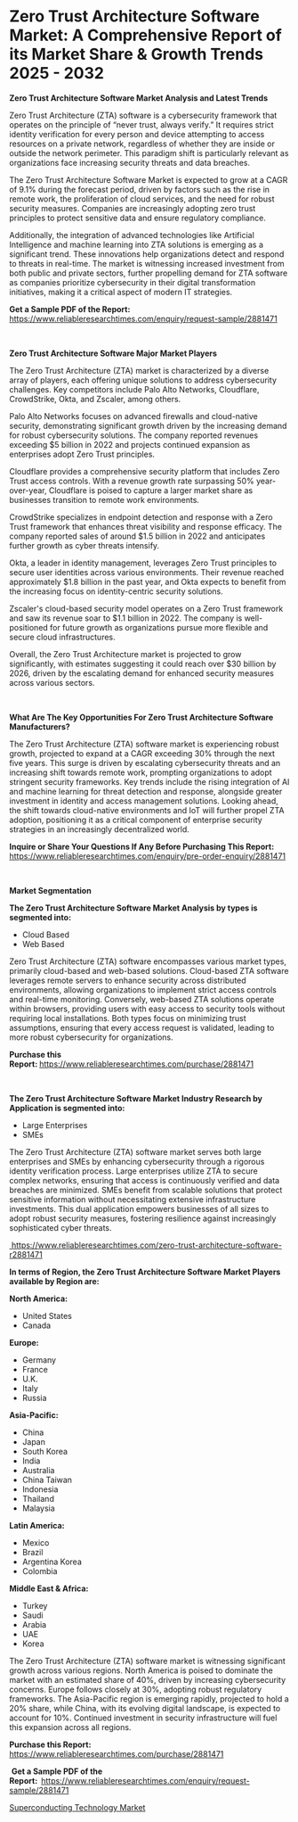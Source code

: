 <p><h1>Zero Trust Architecture Software Market: A Comprehensive Report of its Market Share & Growth Trends 2025 - 2032</h1></p><p><strong>Zero Trust Architecture Software Market Analysis and Latest Trends</strong></p>
<p><p>Zero Trust Architecture (ZTA) software is a cybersecurity framework that operates on the principle of “never trust, always verify.” It requires strict identity verification for every person and device attempting to access resources on a private network, regardless of whether they are inside or outside the network perimeter. This paradigm shift is particularly relevant as organizations face increasing security threats and data breaches.</p><p>The Zero Trust Architecture Software Market is expected to grow at a CAGR of 9.1% during the forecast period, driven by factors such as the rise in remote work, the proliferation of cloud services, and the need for robust security measures. Companies are increasingly adopting zero trust principles to protect sensitive data and ensure regulatory compliance.</p><p>Additionally, the integration of advanced technologies like Artificial Intelligence and machine learning into ZTA solutions is emerging as a significant trend. These innovations help organizations detect and respond to threats in real-time. The market is witnessing increased investment from both public and private sectors, further propelling demand for ZTA software as companies prioritize cybersecurity in their digital transformation initiatives, making it a critical aspect of modern IT strategies.</p></p>
<p><strong>Get a Sample PDF of the Report:&nbsp;</strong> <a href="https://www.reliableresearchtimes.com/enquiry/request-sample/2881471?utm_campaign=3264&utm_medium=2&utm_source=Github&utm_content=ia&utm_term=12032025&utm_id=zero-trust-architecture-software">https://www.reliableresearchtimes.com/enquiry/request-sample/2881471</a></p>
<p>&nbsp;</p>
<p><strong>Zero Trust Architecture Software Major Market Players</strong></p>
<p><p>The Zero Trust Architecture (ZTA) market is characterized by a diverse array of players, each offering unique solutions to address cybersecurity challenges. Key competitors include Palo Alto Networks, Cloudflare, CrowdStrike, Okta, and Zscaler, among others. </p><p>Palo Alto Networks focuses on advanced firewalls and cloud-native security, demonstrating significant growth driven by the increasing demand for robust cybersecurity solutions. The company reported revenues exceeding $5 billion in 2022 and projects continued expansion as enterprises adopt Zero Trust principles.</p><p>Cloudflare provides a comprehensive security platform that includes Zero Trust access controls. With a revenue growth rate surpassing 50% year-over-year, Cloudflare is poised to capture a larger market share as businesses transition to remote work environments.</p><p>CrowdStrike specializes in endpoint detection and response with a Zero Trust framework that enhances threat visibility and response efficacy. The company reported sales of around $1.5 billion in 2022 and anticipates further growth as cyber threats intensify.</p><p>Okta, a leader in identity management, leverages Zero Trust principles to secure user identities across various environments. Their revenue reached approximately $1.8 billion in the past year, and Okta expects to benefit from the increasing focus on identity-centric security solutions.</p><p>Zscaler's cloud-based security model operates on a Zero Trust framework and saw its revenue soar to $1.1 billion in 2022. The company is well-positioned for future growth as organizations pursue more flexible and secure cloud infrastructures.</p><p>Overall, the Zero Trust Architecture market is projected to grow significantly, with estimates suggesting it could reach over $30 billion by 2026, driven by the escalating demand for enhanced security measures across various sectors.</p></p>
<p>&nbsp;</p>
<p><strong>What Are The Key Opportunities For Zero Trust Architecture Software Manufacturers?</strong></p>
<p><p>The Zero Trust Architecture (ZTA) software market is experiencing robust growth, projected to expand at a CAGR exceeding 30% through the next five years. This surge is driven by escalating cybersecurity threats and an increasing shift towards remote work, prompting organizations to adopt stringent security frameworks. Key trends include the rising integration of AI and machine learning for threat detection and response, alongside greater investment in identity and access management solutions. Looking ahead, the shift towards cloud-native environments and IoT will further propel ZTA adoption, positioning it as a critical component of enterprise security strategies in an increasingly decentralized world.</p></p>
<p><strong>Inquire or Share Your Questions If Any Before Purchasing This Report:</strong> <a href="https://www.reliableresearchtimes.com/enquiry/pre-order-enquiry/2881471?utm_campaign=3264&utm_medium=2&utm_source=Github&utm_content=ia&utm_term=12032025&utm_id=zero-trust-architecture-software">https://www.reliableresearchtimes.com/enquiry/pre-order-enquiry/2881471</a></p>
<p>&nbsp;</p>
<p><strong>Market Segmentation</strong></p>
<p><strong>The Zero Trust Architecture Software Market Analysis by types is segmented into:</strong></p>
<p><ul><li>Cloud Based</li><li>Web Based</li></ul></p>
<p><p>Zero Trust Architecture (ZTA) software encompasses various market types, primarily cloud-based and web-based solutions. Cloud-based ZTA software leverages remote servers to enhance security across distributed environments, allowing organizations to implement strict access controls and real-time monitoring. Conversely, web-based ZTA solutions operate within browsers, providing users with easy access to security tools without requiring local installations. Both types focus on minimizing trust assumptions, ensuring that every access request is validated, leading to more robust cybersecurity for organizations.</p></p>
<p><strong>Purchase this Report:&nbsp;</strong><a href="https://www.reliableresearchtimes.com/purchase/2881471?utm_campaign=3264&utm_medium=2&utm_source=Github&utm_content=ia&utm_term=12032025&utm_id=zero-trust-architecture-software">https://www.reliableresearchtimes.com/purchase/2881471</a></p>
<p>&nbsp;</p>
<p><strong>The Zero Trust Architecture Software Market Industry Research by Application is segmented into:</strong></p>
<p><ul><li>Large Enterprises</li><li>SMEs</li></ul></p>
<p><p>The Zero Trust Architecture (ZTA) software market serves both large enterprises and SMEs by enhancing cybersecurity through a rigorous identity verification process. Large enterprises utilize ZTA to secure complex networks, ensuring that access is continuously verified and data breaches are minimized. SMEs benefit from scalable solutions that protect sensitive information without necessitating extensive infrastructure investments. This dual application empowers businesses of all sizes to adopt robust security measures, fostering resilience against increasingly sophisticated cyber threats.</p></p>
<p><a href="https://www.reliableresearchtimes.com/zero-trust-architecture-software-r2881471?utm_campaign=3264&utm_medium=2&utm_source=Github&utm_content=ia&utm_term=12032025&utm_id=zero-trust-architecture-software">&nbsp;https://www.reliableresearchtimes.com/zero-trust-architecture-software-r2881471</a></p>
<p><strong>In terms of Region, the Zero Trust Architecture Software Market Players available by Region are:</strong></p>
<p>
    <p> <strong> North America: </strong>
        <ul>
            <li>United States</li>
            <li>Canada</li>
        </ul>
        </p> 
    <p> <strong> Europe: </strong>
        <ul>
            <li>Germany</li>
            <li>France</li>
            <li>U.K.</li>
            <li>Italy</li>
            <li>Russia</li>
        </ul>
        </p> 
    <p> <strong> Asia-Pacific: </strong>
        <ul>
            <li>China</li>
            <li>Japan</li>
            <li>South Korea</li>
            <li>India</li>
            <li>Australia</li>
            <li>China Taiwan</li>
            <li>Indonesia</li>
            <li>Thailand</li>
            <li>Malaysia</li>
        </ul>
        </p> 
    <p> <strong> Latin America: </strong>
        <ul>
            <li>Mexico</li>
            <li>Brazil</li>
            <li>Argentina Korea</li>
            <li>Colombia</li>
        </ul>
        </p> 
    <p> <strong> Middle East & Africa: </strong>
        <ul>
            <li>Turkey</li>
            <li>Saudi</li>
            <li>Arabia</li>
            <li>UAE</li>
            <li>Korea</li>
        </ul>
    </p>
    </p>
<p><p>The Zero Trust Architecture (ZTA) software market is witnessing significant growth across various regions. North America is poised to dominate the market with an estimated share of 40%, driven by increasing cybersecurity concerns. Europe follows closely at 30%, adopting robust regulatory frameworks. The Asia-Pacific region is emerging rapidly, projected to hold a 20% share, while China, with its evolving digital landscape, is expected to account for 10%. Continued investment in security infrastructure will fuel this expansion across all regions.</p></p>
<p><strong>Purchase this Report: </strong><a href="https://www.reliableresearchtimes.com/purchase/2881471?utm_campaign=3264&utm_medium=2&utm_source=Github&utm_content=ia&utm_term=12032025&utm_id=zero-trust-architecture-software">https://www.reliableresearchtimes.com/purchase/2881471</a></p>
<p>&nbsp;<strong>Get a Sample PDF of the Report:&nbsp;&nbsp;</strong><a href="https://www.reliableresearchtimes.com/enquiry/request-sample/2881471?utm_campaign=3264&utm_medium=2&utm_source=Github&utm_content=ia&utm_term=12032025&utm_id=zero-trust-architecture-software">https://www.reliableresearchtimes.com/enquiry/request-sample/2881471</a></p>
<p><strong></strong></p>
<p><p><a href="https://github.com/kaddahblejc/Market-Research-Report-List-1/blob/main/superconducting-technology-market.md?utm_campaign=3264&utm_medium=2&utm_source=Github&utm_content=ia&utm_term=12032025&utm_id=zero-trust-architecture-software">Superconducting Technology Market</a></p></p>